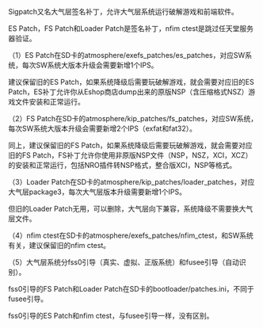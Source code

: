 Sigpatch又名大气层签名补丁，允许大气层系统运行破解游戏和前端软件。

ES Patch，FS Patch和Loader Patch是签名补丁，nfim ctest是跳过任天堂服务器验证。

（1）ES Patch在SD卡的atmosphere/exefs_patches/es_patches，对应SW系统，每次SW系统大版本升级会需要新增1个IPS。

建议保留旧的ES Patch，如果系统降级后需要玩破解游戏，就会需要对应旧的ES Patch，ES补丁允许你从Eshop商店dump出来的原版NSP（含压缩格式NSZ）游戏文件安装和正常运行。

（2）FS Patch在SD卡的atmosphere/kip_patches/fs_patches，对应SW系统，每次SW系统大版本升级会需要新增2个IPS（exfat和fat32）。

同上，建议保留旧的FS Patch，如果系统降级后需要玩破解游戏，就会需要对应旧的FS Patch，FS补丁允许你使用非原版NSP文件（NSP，NSZ，XCI，XCZ）的安装和正常运行，包括NRO插件转NSP格式，整合版XCI，NSP等格式。

（3）Loader Patch在SD卡的atmosphere/kip_patches/loader_patches，对应大气层package3，每次大气层版本升级需要新增1个IPS。

但旧的Loader Patch无用，可以删除，大气层向下兼容，系统降级不需要换大气层文件。

（4）nfim ctest在SD卡的atmosphere/exefs_patches/nfim_ctest，和SW系统有关，建议保留旧的nfim ctest。

（5）大气层系统分fss0引导（真实、虚拟、正版系统）和fusee引导（自动识别）。

fss0引导的FS Patch和Loader Patch在SD卡的bootloader/patches.ini，不同于fusee引导。

fss0引导的ES Patch和nfim ctest，与fusee引导一样，没有区别。
